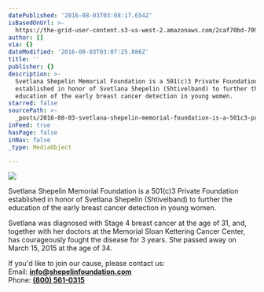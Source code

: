 ```yaml
---
datePublished: '2016-08-03T03:08:17.654Z'
isBasedOnUrl: >-
  https://the-grid-user-content.s3-us-west-2.amazonaws.com/2caf70bd-709f-4081-99dd-c090ae38eab8.jpg
author: []
via: {}
dateModified: '2016-08-03T03:07:25.886Z'
title: ''
publisher: {}
description: >-
  Svetlana Shepelin Memorial Foundation is a 501(c)3 Private Foundation
  established in honor of Svetlana Shepelin (Shtivelband) to further the
  education of the early breast cancer detection in young women.
starred: false
sourcePath: >-
  _posts/2016-08-03-svetlana-shepelin-memorial-foundation-is-a-501c3-private-f.md
inFeed: true
hasPage: false
inNav: false
_type: MediaObject

---
```

![](https://the-grid-user-content.s3-us-west-2.amazonaws.com/2caf70bd-709f-4081-99dd-c090ae38eab8.jpg)

Svetlana Shepelin Memorial Foundation is a 501(c)3 Private Foundation established in honor of Svetlana Shepelin (Shtivelband) to further the education of the early breast cancer detection in young women.

Svetlana was diagnosed with Stage 4 breast cancer at the age of 31, and, together with her doctors at the Memorial Sloan Kettering Cancer Center, has courageously fought the disease for 3 years. She passed away on March 15, 2015 at the age of 34\.

If you'd like to join our cause, please contact us:  
Email: **[info@shepelinfoundation.com][0]**  
Phone: **[(800) 561-0315][1]**

[0]: mailto:info@shepelinfoundation.org
[1]: tel:8005610315